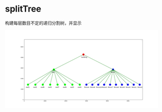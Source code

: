 # splitTree
构建每层数目不定的递归分割树，并显示

![image](https://github.com/primegong/splitTree/raw/master/images/splitTree.png)
